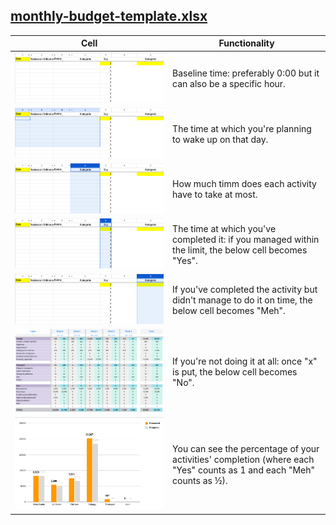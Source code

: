 ## [monthly-budget-template.xlsx](monthly-budget-template.xlsx)
| Cell | Functionality |
|-------|------|
| ![Screenshot 1](screenshots/1.png) | Baseline time: preferably 0:00 but it can also be a specific hour. |
| ![Screenshot 2](screenshots/2.png) | The time at which you're planning to wake up on that day. |
| ![Screenshot 3](screenshots/3.png) | How much timm does each activity have to take at most. |
| ![Screenshot 4](screenshots/4.png) | The time at which you've completed it: if you managed within the limit, the below cell becomes "Yes". |
| ![Screenshot 5](screenshots/5.png) | If you've completed the activity but didn't manage to do it on time, the below cell becomes "Meh". |
| ![Screenshot 6](screenshots/6.png) | If you're not doing it at all: once "x" is put, the below cell becomes "No". |
| ![Screenshot 7](screenshots/7.png) | You can see the percentage of your activities' completion (where each "Yes" counts as 1 and each "Meh" counts as ½). |
